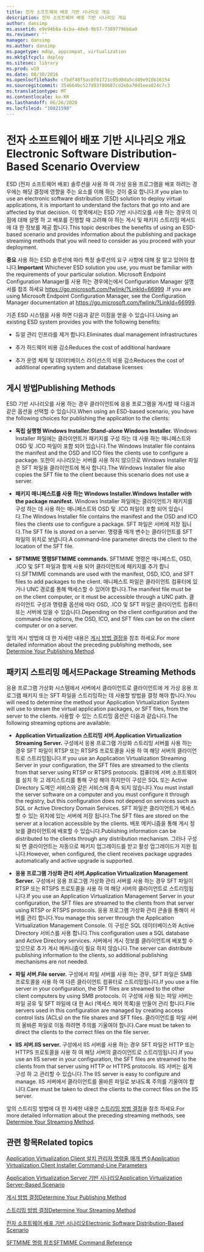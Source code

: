 ```yaml
---
title: 전자 소프트웨어 배포 기반 시나리오 개요
description: 전자 소프트웨어 배포 기반 시나리오 개요
author: dansimp
ms.assetid: e9e94b8a-6cba-4de8-9b57-73897796b6a0
ms.reviewer: ''
manager: dansimp
ms.author: dansimp
ms.pagetype: mdop, appcompat, virtualization
ms.mktglfcycl: deploy
ms.sitesec: library
ms.prod: w10
ms.date: 08/30/2016
ms.openlocfilehash: cfbdf40f5ac0f61721c05d0da5cd49e910b16154
ms.sourcegitcommit: 354664bc527d93f80687cd2eba70d1eea024c7c3
ms.translationtype: MT
ms.contentlocale: ko-KR
ms.lasthandoff: 06/26/2020
ms.locfileid: "10821598"
---
```

# <span data-ttu-id="ce46e-103">전자 소프트웨어 배포 기반 시나리오 개요</span><span class="sxs-lookup"><span data-stu-id="ce46e-103">Electronic Software Distribution-Based Scenario Overview</span></span>


<span data-ttu-id="ce46e-104">ESD (전자 소프트웨어 배포) 솔루션을 사용 하 여 가상 응용 프로그램을 배포 하려는 경우에는 해당 결정에 영향을 주는 요소를 이해 하는 것이 중요 합니다.</span><span class="sxs-lookup"><span data-stu-id="ce46e-104">If you plan to use an electronic software distribution (ESD) solution to deploy virtual applications, it is important to understand the factors that go into and are affected by that decision.</span></span> <span data-ttu-id="ce46e-105">이 항목에서는 ESD 기반 시나리오를 사용 하는 경우의 이점에 대해 설명 하 고 배포를 진행할 때 고려해 야 하는 게시 및 패키지 스트리밍 메서드에 대 한 정보를 제공 합니다.</span><span class="sxs-lookup"><span data-stu-id="ce46e-105">This topic describes the benefits of using an ESD-based scenario and provides information about the publishing and package streaming methods that you will need to consider as you proceed with your deployment.</span></span>

<span data-ttu-id="ce46e-106">**중요**  사용 하는 ESD 솔루션에 따라 특정 솔루션의 요구 사항에 대해 잘 알고 있어야 합니다.</span><span class="sxs-lookup"><span data-stu-id="ce46e-106">**Important** Whichever ESD solution you use, you must be familiar with the requirements of your particular solution.</span></span> <span data-ttu-id="ce46e-107">Microsoft Endpoint Configuration Manager를 사용 하는 경우에는에서 Configuration Manager 설명서를 참조 하세요 <https://go.microsoft.com/fwlink/?LinkId=66999> .</span><span class="sxs-lookup"><span data-stu-id="ce46e-107">If you are using Microsoft Endpoint Configuration Manager, see the Configuration Manager documentation at <https://go.microsoft.com/fwlink/?LinkId=66999>.</span></span>

 

<span data-ttu-id="ce46e-108">기존 ESD 시스템을 사용 하면 다음과 같은 이점을 얻을 수 있습니다.</span><span class="sxs-lookup"><span data-stu-id="ce46e-108">Using an existing ESD system provides you with the following benefits:</span></span>

-   <span data-ttu-id="ce46e-109">듀얼 관리 인프라를 제거 합니다.</span><span class="sxs-lookup"><span data-stu-id="ce46e-109">Eliminates dual management infrastructures</span></span>

-   <span data-ttu-id="ce46e-110">추가 하드웨어 비용 감소</span><span class="sxs-lookup"><span data-stu-id="ce46e-110">Reduces the cost of additional hardware</span></span>

-   <span data-ttu-id="ce46e-111">추가 운영 체제 및 데이터베이스 라이선스의 비용 감소</span><span class="sxs-lookup"><span data-stu-id="ce46e-111">Reduces the cost of additional operating system and database licenses</span></span>

## <span data-ttu-id="ce46e-112">게시 방법</span><span class="sxs-lookup"><span data-stu-id="ce46e-112">Publishing Methods</span></span>


<span data-ttu-id="ce46e-113">ESD 기반 시나리오를 사용 하는 경우 클라이언트에 응용 프로그램을 게시할 때 다음과 같은 옵션을 선택할 수 있습니다.</span><span class="sxs-lookup"><span data-stu-id="ce46e-113">When using an ESD-based scenario, you have the following choices for publishing the application to the clients:</span></span>

-   **<span data-ttu-id="ce46e-114">독립 실행형 Windows Installer.</span><span class="sxs-lookup"><span data-stu-id="ce46e-114">Stand-alone Windows Installer.</span></span>** <span data-ttu-id="ce46e-115">Windows Installer 파일에는 클라이언트가 패키지를 구성 하는 데 사용 하는 매니페스트와 OSD 및 .ICO 파일이 포함 되어 있습니다.</span><span class="sxs-lookup"><span data-stu-id="ce46e-115">The Windows Installer file contains the manifest and the OSD and ICO files the clients use to configure a package.</span></span> <span data-ttu-id="ce46e-116">또한이 시나리오는 서버를 사용 하지 않으므로 Windows Installer 파일은 SFT 파일을 클라이언트에 복사 합니다.</span><span class="sxs-lookup"><span data-stu-id="ce46e-116">The Windows Installer file also copies the SFT file to the client because this scenario does not use a server.</span></span>

-   **<span data-ttu-id="ce46e-117">패키지 매니페스트를 사용 하는 Windows Installer.</span><span class="sxs-lookup"><span data-stu-id="ce46e-117">Windows Installer with the package manifest.</span></span>** <span data-ttu-id="ce46e-118">Windows Installer 파일에는 클라이언트가 패키지를 구성 하는 데 사용 하는 매니페스트와 OSD 및 .ICO 파일이 포함 되어 있습니다.</span><span class="sxs-lookup"><span data-stu-id="ce46e-118">The Windows Installer file contains the manifest and the OSD and ICO files the clients use to configure a package.</span></span> <span data-ttu-id="ce46e-119">SFT 파일은 서버에 저장 됩니다.</span><span class="sxs-lookup"><span data-stu-id="ce46e-119">The SFT file is stored on a server.</span></span> <span data-ttu-id="ce46e-120">명령줄 매개 변수는 클라이언트를 SFT 파일의 위치로 보냅니다.</span><span class="sxs-lookup"><span data-stu-id="ce46e-120">A command-line parameter directs the client to the location of the SFT file.</span></span>

-   **<span data-ttu-id="ce46e-121">SFTMIME 명령</span><span class="sxs-lookup"><span data-stu-id="ce46e-121">SFTMIME commands.</span></span>** <span data-ttu-id="ce46e-122">SFTMIME 명령은 매니페스트, OSD, .ICO 및 SFT 파일과 함께 사용 되어 클라이언트에 패키지를 추가 합니다.</span><span class="sxs-lookup"><span data-stu-id="ce46e-122">SFTMIME commands are used with the manifest, OSD, ICO, and SFT files to add packages to the client.</span></span> <span data-ttu-id="ce46e-123">매니페스트 파일은 클라이언트 컴퓨터에 있거나 UNC 경로를 통해 액세스할 수 있어야 합니다.</span><span class="sxs-lookup"><span data-stu-id="ce46e-123">The manifest file must be on the client computer, or it must be accessible through a UNC path.</span></span> <span data-ttu-id="ce46e-124">클라이언트 구성과 명령줄 옵션에 따라 OSD, .ICO 및 SFT 파일은 클라이언트 컴퓨터 또는 서버에 있을 수 있습니다.</span><span class="sxs-lookup"><span data-stu-id="ce46e-124">Depending on the client configuration and the command-line options, the OSD, ICO, and SFT files can be on the client computer or on a server.</span></span>

<span data-ttu-id="ce46e-125">앞의 게시 방법에 대 한 자세한 내용은 [게시 방법 결정](determine-your-publishing-method.md)을 참조 하세요.</span><span class="sxs-lookup"><span data-stu-id="ce46e-125">For more detailed information about the preceding publishing methods, see [Determine Your Publishing Method](determine-your-publishing-method.md).</span></span>

## <span data-ttu-id="ce46e-126">패키지 스트리밍 메서드</span><span class="sxs-lookup"><span data-stu-id="ce46e-126">Package Streaming Methods</span></span>


<span data-ttu-id="ce46e-127">응용 프로그램 가상화 시스템에서 서버에서 클라이언트로 클라이언트에 게 가상 응용 프로그램 패키지 또는 SFT 파일을 스트리밍하는 데 사용할 방법을 결정 해야 합니다.</span><span class="sxs-lookup"><span data-stu-id="ce46e-127">You will need to determine the method your Application Virtualization System will use to stream the virtual application packages, or SFT files, from the server to the clients.</span></span> <span data-ttu-id="ce46e-128">사용할 수 있는 스트리밍 옵션은 다음과 같습니다.</span><span class="sxs-lookup"><span data-stu-id="ce46e-128">The following streaming options are available:</span></span>

-   **<span data-ttu-id="ce46e-129">Application Virtualization 스트리밍 서버.</span><span class="sxs-lookup"><span data-stu-id="ce46e-129">Application Virtualization Streaming Server.</span></span>** <span data-ttu-id="ce46e-130">구성에서 응용 프로그램 가상화 스트리밍 서버를 사용 하는 경우 SFT 파일이 RTSP 또는 RTSPS 프로토콜을 사용 하 여 해당 서버의 클라이언트로 스트리밍됩니다.</span><span class="sxs-lookup"><span data-stu-id="ce46e-130">If you use an Application Virtualization Streaming Server in your configuration, the SFT files are streamed to the clients from that server using RTSP or RTSPS protocols.</span></span> <span data-ttu-id="ce46e-131">컴퓨터에 서버 소프트웨어를 설치 하 고 레지스트리를 통해 구성 해야 하지만이 구성은 SQL 또는 Active Directory 도메인 서비스와 같은 서비스에 종속 되지 않습니다.</span><span class="sxs-lookup"><span data-stu-id="ce46e-131">You must install the server software on a computer and you must configure it through the registry, but this configuration does not depend on services such as SQL or Active Directory Domain Services.</span></span> <span data-ttu-id="ce46e-132">SFT 파일은 클라이언트가 액세스할 수 있는 위치에 있는 서버에 저장 됩니다.</span><span class="sxs-lookup"><span data-stu-id="ce46e-132">The SFT files are stored on the server at a location accessible by the clients.</span></span> <span data-ttu-id="ce46e-133">배포 메커니즘을 통해 게시 정보를 클라이언트에 배포할 수 있습니다.</span><span class="sxs-lookup"><span data-stu-id="ce46e-133">Publishing information can be distributed to the clients through any distribution mechanism.</span></span> <span data-ttu-id="ce46e-134">그러나 구성 되 면 클라이언트는 자동으로 패키지 업그레이드를 받고 활성 업그레이드가 지원 됩니다.</span><span class="sxs-lookup"><span data-stu-id="ce46e-134">However, when configured, the client receives package upgrades automatically and active upgrade is supported.</span></span>

-   **<span data-ttu-id="ce46e-135">응용 프로그램 가상화 관리 서버.</span><span class="sxs-lookup"><span data-stu-id="ce46e-135">Application Virtualization Management Server.</span></span>** <span data-ttu-id="ce46e-136">구성에서 응용 프로그램 가상화 관리 서버를 사용 하는 경우 SFT 파일이 RTSP 또는 RTSPS 프로토콜을 사용 하 여 해당 서버의 클라이언트로 스트리밍됩니다.</span><span class="sxs-lookup"><span data-stu-id="ce46e-136">If you use an Application Virtualization Management Server in your configuration, the SFT files are streamed to the clients from that server using RTSP or RTSPS protocols.</span></span> <span data-ttu-id="ce46e-137">응용 프로그램 가상화 관리 콘솔을 통해이 서버를 관리 합니다.</span><span class="sxs-lookup"><span data-stu-id="ce46e-137">You manage this server through the Application Virtualization Management Console.</span></span> <span data-ttu-id="ce46e-138">이 구성은 SQL 데이터베이스와 Active Directory 서비스를 사용 합니다.</span><span class="sxs-lookup"><span data-stu-id="ce46e-138">This configuration uses a SQL database and Active Directory services.</span></span> <span data-ttu-id="ce46e-139">서버에서 게시 정보를 클라이언트에 배포할 수 있으므로 추가 게시 메커니즘이 필요 하지 않습니다.</span><span class="sxs-lookup"><span data-stu-id="ce46e-139">The server can distribute publishing information to the clients, so additional publishing mechanisms are not needed.</span></span>

-   **<span data-ttu-id="ce46e-140">파일 서버.</span><span class="sxs-lookup"><span data-stu-id="ce46e-140">File server.</span></span>** <span data-ttu-id="ce46e-141">구성에서 파일 서버를 사용 하는 경우, SFT 파일은 SMB 프로토콜을 사용 하 여 다른 클라이언트 컴퓨터로 스트리밍됩니다.</span><span class="sxs-lookup"><span data-stu-id="ce46e-141">If you use a file server in your configuration, the SFT files are streamed to the other client computers by using SMB protocols.</span></span> <span data-ttu-id="ce46e-142">이 구성에 사용 되는 파일 서버는 파일 공유 및 SFT 파일에 대 한 Acl (액세스 제어 목록)을 만들어 관리 합니다.</span><span class="sxs-lookup"><span data-stu-id="ce46e-142">File servers used in this configuration are managed by creating access control lists (ACLs) on the file shares and SFT files.</span></span> <span data-ttu-id="ce46e-143">클라이언트를 파일 서버의 올바른 파일로 이동 하려면 주의를 기울여야 합니다.</span><span class="sxs-lookup"><span data-stu-id="ce46e-143">Care must be taken to direct the clients to the correct files on the file server.</span></span>

-   **<span data-ttu-id="ce46e-144">IIS 서버.</span><span class="sxs-lookup"><span data-stu-id="ce46e-144">IIS server.</span></span>** <span data-ttu-id="ce46e-145">구성에서 IIS 서버를 사용 하는 경우 SFT 파일은 HTTP 또는 HTTPS 프로토콜을 사용 하 여 해당 서버의 클라이언트로 스트리밍됩니다.</span><span class="sxs-lookup"><span data-stu-id="ce46e-145">If you use an IIS server in your configuration, the SFT files are streamed to the clients from that server using HTTP or HTTPS protocols.</span></span> <span data-ttu-id="ce46e-146">IIS 서버는 쉽게 구성 하 고 관리할 수 있습니다.</span><span class="sxs-lookup"><span data-stu-id="ce46e-146">The IIS server is easy to configure and manage.</span></span> <span data-ttu-id="ce46e-147">IIS 서버에서 클라이언트를 올바른 파일로 보내도록 주의를 기울여야 합니다.</span><span class="sxs-lookup"><span data-stu-id="ce46e-147">Care must be taken to direct the clients to the correct files on the IIS server.</span></span>

<span data-ttu-id="ce46e-148">앞의 스트리밍 방법에 대 한 자세한 내용은 [스트리밍 방법 결정](determine-your-streaming-method.md)을 참조 하세요.</span><span class="sxs-lookup"><span data-stu-id="ce46e-148">For more detailed information about the preceding streaming methods, see [Determine Your Streaming Method](determine-your-streaming-method.md).</span></span>

## <span data-ttu-id="ce46e-149">관련 항목</span><span class="sxs-lookup"><span data-stu-id="ce46e-149">Related topics</span></span>


[<span data-ttu-id="ce46e-150">Application Virtualization Client 설치 관리자 명령줄 매개 변수</span><span class="sxs-lookup"><span data-stu-id="ce46e-150">Application Virtualization Client Installer Command-Line Parameters</span></span>](application-virtualization-client-installer-command-line-parameters.md)

[<span data-ttu-id="ce46e-151">Application Virtualization Server 기반 시나리오</span><span class="sxs-lookup"><span data-stu-id="ce46e-151">Application Virtualization Server-Based Scenario</span></span>](application-virtualization-server-based-scenario.md)

[<span data-ttu-id="ce46e-152">게시 방법 결정</span><span class="sxs-lookup"><span data-stu-id="ce46e-152">Determine Your Publishing Method</span></span>](determine-your-publishing-method.md)

[<span data-ttu-id="ce46e-153">스트리밍 방법 결정</span><span class="sxs-lookup"><span data-stu-id="ce46e-153">Determine Your Streaming Method</span></span>](determine-your-streaming-method.md)

[<span data-ttu-id="ce46e-154">전자 소프트웨어 배포 기반 시나리오</span><span class="sxs-lookup"><span data-stu-id="ce46e-154">Electronic Software Distribution-Based Scenario</span></span>](electronic-software-distribution-based-scenario.md)

[<span data-ttu-id="ce46e-155">SFTMIME 명령 참조</span><span class="sxs-lookup"><span data-stu-id="ce46e-155">SFTMIME Command Reference</span></span>](sftmime--command-reference.md)

 

 





